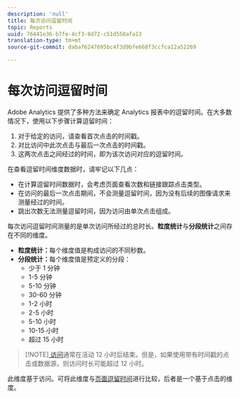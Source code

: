 ```yaml
---
description: 'null'
title: 每次访问逗留时间
topic: Reports
uuid: 76441e36-b7fe-4cf3-8d72-c51d558afa13
translation-type: tm+mt
source-git-commit: dabaf6247695bc4f3d9bfe668f3ccfca12a52269

---
```



# 每次访问逗留时间

Adobe Analytics 提供了多种方法来确定 Analytics 报表中的逗留时间。在大多数情况下，使用以下步骤计算逗留时间：

1. 对于给定的访问，请查看首次点击的时间戳。
2. 对比访问中此次点击与最后一次点击的时间戳。
3. 这两次点击之间经过的时间，即为该次访问对应的逗留时间。

在查看逗留时间维度数据时，请牢记以下几点：

* 在计算逗留时间数据时，会考虑页面查看次数和链接跟踪点击类型。
* 在访问的最后一次点击期间，不会测量逗留时间，因为没有后续的图像请求来测量经过的时间。
* 跳出次数无法测量逗留时间，因为访问由单次点击组成。

每次访问逗留时间测量的是单次访问所经过的总时长。**粒度统计**&#x200B;与&#x200B;**分段统计**&#x200B;之间存在不同的维度。

* **粒度统计：**&#x200B;每个维度值是构成访问的不同秒数。
* **分段统计：**&#x200B;每个维度值是预定义的分段：
   * 少于 1 分钟
   * 1-5 分钟
   * 5-10 分钟
   * 30-60 分钟
   * 1-2 小时
   * 2-5 小时
   * 5-10 小时
   * 10-15 小时
   * 超过 15 小时

>[!NOTE][ 访问](../c-metrics/metrics-visit.md)通常在活动 12 小时后结束。但是，如果使用带有时间戳的点击或数据源，则访问时长可能超过 12 小时。

此维度基于访问。可将此维度与[页面逗留时间](reports-time-spent-on-page.md)进行比较，后者是一个基于点击的维度。
